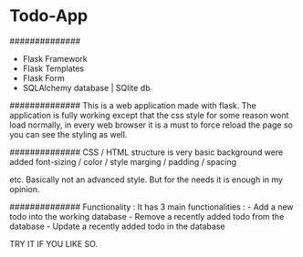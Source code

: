 # Todo-App



##############
- Flask Framework
- Flask Templates
- Flask Form
- SQLAlchemy database | SQlite db




##############
This is a web application made with flask.
The application is fully working except that the css style for some reason wont load normally, in every
  web browser it is a must to force reload the page so you can see the styling as well.




##############
CSS / HTML structure is very basic
  background were added
  font-sizing / color / style
  marging / padding / spacing



  etc.
Basically not an advanced style. But for the needs it is enough in my opinion.




##############
Functionality :
  It has 3 main functionalities :
    - Add a new todo into the working database
    - Remove a recently added todo from the database
    - Update a recently added todo in the database




TRY IT IF YOU LIKE SO.
